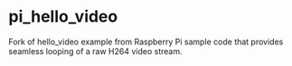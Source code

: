 # pi_hello_video
Fork of hello_video example from Raspberry Pi sample code that provides seamless looping of a raw H264 video stream.
